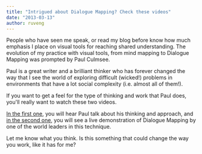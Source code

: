```yaml
---
title: "Intrigued about Dialogue Mapping? Check these videos"
date: "2013-03-13"
author: ruveng
---
```


People who have seen me speak, or read my blog before know how much emphasis I place on visual tools for reaching shared understanding. The evolution of my practice with visual tools, from mind mapping to Dialogue Mapping was prompted by Paul Culmsee.

Paul is a great writer and a brilliant thinker who has forever changed the way that I see the world of exploring difficult (wicked!) problems in environments that have a lot social complexity (i.e. almost all of them!).

If you want to get a feel for the type of thinking and work that Paul does, you'll really want to watch these two videos.

[In the first one](http://www.youtube.com/watch?feature=player_embedded&v=ymyYuseFpzg "Paul's history and approach with Dialogue Mapping (youtube)"), you will hear Paul talk about his thinking and approach, and [in the second one](http://www.youtube.com/watch?v=I-sv5I59Fxw&feature=player_embedded "A live demo of Dialogue Mapping by Paul"), you will see a live demonstration of Dialogue Mapping by one of the world leaders in this technique.

Let me know what you think. Is this something that could change the way you work, like it has for me?
